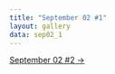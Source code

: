 ```yaml
---
title: "September 02 #1"
layout: gallery
data: sep02_1
---
```


[September 02 #2 ->](/pages/sep02_2.html)
